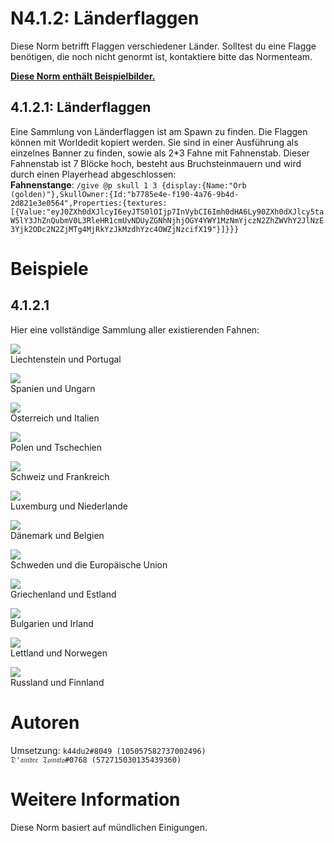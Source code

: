 # N4.1.2:  Länderflaggen

Diese Norm betrifft Flaggen verschiedener Länder. Solltest du eine Flagge benötigen, die noch nicht genormt ist, kontaktiere bitte das Normenteam.

**[Diese Norm enthält Beispielbilder.](#beispiele)**

## 4.1.2.1:  Länderflaggen

Eine Sammlung von Länderflaggen ist am Spawn zu finden. Die Flaggen können mit Worldedit kopiert werden. Sie sind in einer Ausführung als einzelnes Banner zu finden, sowie als 2*3 Fahne mit Fahnenstab. Dieser Fahnenstab ist 7 Blöcke hoch, besteht aus Bruchsteinmauern und wird durch einen Playerhead abgeschlossen:
<br>
**Fahnenstange**: `
/give @p skull 1 3 {display:{Name:"Orb (golden)"},SkullOwner:{Id:"b7785e4e-f190-4a76-9b4d-2d821e3e0564",Properties:{textures:[{Value:"eyJ0ZXh0dXJlcyI6eyJTS0lOIjp7InVybCI6Imh0dHA6Ly90ZXh0dXJlcy5taW5lY3JhZnQubmV0L3RleHR1cmUvNDUyZGNhNjhjOGY4YWY1MzNmYjczN2ZhZWVhY2JlNzE3Yjk2ODc2N2ZjMTg4MjRkYzJkMzdhYzc4OWZjNzcifX19"}]}}}
`

# Beispiele

## 4.1.2.1
Hier eine vollständige Sammlung aller existierenden Fahnen:

![](https://i.imgur.com/7054378.png)    
Liechtenstein und Portugal

![](https://i.imgur.com/aZbCpW7.png)    
Spanien und Ungarn

![](https://i.imgur.com/VOT4osQ.png)    
Österreich und Italien

![](https://i.imgur.com/vqL9SiN.png)    
Polen und Tschechien

![](https://i.imgur.com/VFJ4GsI.png)    
Schweiz und Frankreich

![](https://i.imgur.com/sg7j9mz.png)    
Luxemburg und Niederlande

![](https://i.imgur.com/tTat5VT.png)    
Dänemark und Belgien

![](https://i.imgur.com/Zu9ipmL.png)    
Schweden und die Europäische Union

![](https://i.imgur.com/LwqvD9l.png)    
Griechenland und Estland

![](https://i.imgur.com/I8KRfM2.png)    
Bulgarien und Irland

![](https://i.imgur.com/JHzAl7A.png)    
Lettland und Norwegen

![](https://i.imgur.com/jD6P2Nh.png)    
Russland und Finnland

# Autoren

Umsetzung: 
`k44du2#8049 (105057582737002496)`
<br>
`𝔇'𝔞𝔪𝔡𝔯𝔢 𝔗𝔬𝔪𝔞𝔱𝔬#0768 (572715030135439360)`

# Weitere Information
Diese Norm basiert auf mündlichen Einigungen.
